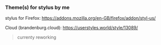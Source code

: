 ### Theme(s) for stylus by me

stylus for Firefox: https://addons.mozilla.org/en-GB/firefox/addon/styl-us/

Cloud (brandenburg.cloud): 
https://userstyles.world/style/13089/
> currenty reworking
